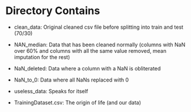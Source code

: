 # Directory Contains

* clean\_data: Original cleaned csv file before splitting into train and test (70/30)

* NAN\_median: Data that has been cleaned normally (columns with NaN over 60% and columns with all the same value removed, mean imputation for the rest)

* NaN\_deleted: Data where a column with a NaN is obliterated

* NaN\_to\_0: Data where all NaNs replaced with 0

* useless\_data: Speaks for itself

* TrainingDataset.csv: The origin of life (and our data)  
